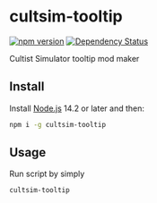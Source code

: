 # cultsim-tooltip

[![npm version][npm-badge]][npm-url]
[![Dependency Status][david-badge]][david-url]

Cultist Simulator tooltip mod maker

## Install

Install [Node.js](https://nodejs.org) 14.2 or later and then:

```sh
npm i -g cultsim-tooltip
```

## Usage

Run script by simply

```sh
cultsim-tooltip
```

[npm-badge]: https://badge.fury.io/js/cultsim-tooltip.svg
[npm-url]: https://badge.fury.io/js/cultsim-tooltip
[david-badge]: https://david-dm.org/mihael-stormrage/cultsim-tooltip.svg
[david-url]: https://david-dm.org/mihael-stormrage/cultsim-tooltip

